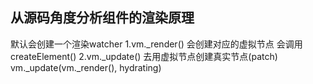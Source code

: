 ## 从源码角度分析组件的渲染原理
默认会创建一个渲染watcher
1.vm._render() 会创建对应的虚拟节点
  会调用createElement()
2.vm._update() 去用虚拟节点创建真实节点(patch)
  vm._update(vm._render(), hydrating)